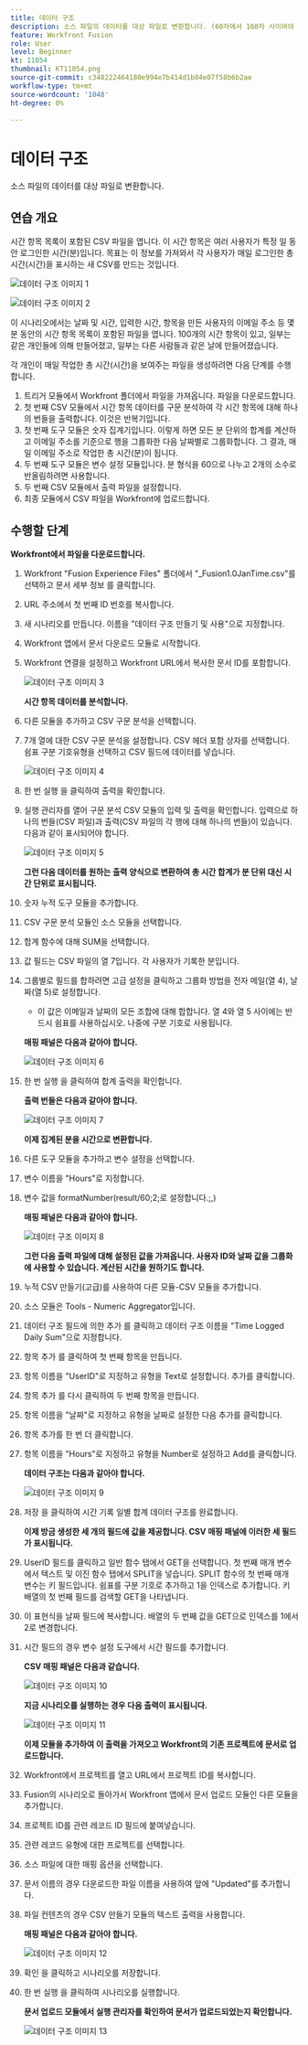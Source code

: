 ```yaml
---
title: 데이터 구조
description: 소스 파일의 데이터를 대상 파일로 변환합니다. (60자에서 160자 사이여야 하지만 58자)
feature: Workfront Fusion
role: User
level: Beginner
kt: 11054
thumbnail: KT11054.png
source-git-commit: c348222464180e994e7b414d1b84e07f58b6b2ae
workflow-type: tm+mt
source-wordcount: '1048'
ht-degree: 0%

---
```



# 데이터 구조

소스 파일의 데이터를 대상 파일로 변환합니다.

## 연습 개요

시간 항목 목록이 포함된 CSV 파일을 엽니다. 이 시간 항목은 여러 사용자가 특정 일 동안 로그인한 시간(분)입니다. 목표는 이 정보를 가져와서 각 사용자가 매일 로그인한 총 시간(시간)을 표시하는 새 CSV를 만드는 것입니다.

![데이터 구조 이미지 1](../12-exercises/assets/data-structures-walkthrough-1.png)

![데이터 구조 이미지 2](../12-exercises/assets/data-structures-walkthrough-2.png)


이 시나리오에서는 날짜 및 시간, 입력한 시간, 항목을 만든 사용자의 이메일 주소 등 몇 분 동안의 시간 항목 목록이 포함된 파일을 엽니다. 100개의 시간 항목이 있고, 일부는 같은 개인들에 의해 만들어졌고, 일부는 다른 사람들과 같은 날에 만들어졌습니다.

각 개인이 매일 작업한 총 시간(시간)을 보여주는 파일을 생성하려면 다음 단계를 수행합니다.

1. 트리거 모듈에서 Workfront 폴더에서 파일을 가져옵니다. 파일을 다운로드합니다.
1. 첫 번째 CSV 모듈에서 시간 항목 데이터를 구문 분석하여 각 시간 항목에 대해 하나의 번들을 출력합니다. 이것은 반복기입니다.
1. 첫 번째 도구 모듈은 숫자 집계기입니다. 이렇게 하면 모든 분 단위의 합계를 계산하고 이메일 주소를 기준으로 행을 그룹화한 다음 날짜별로 그룹화합니다. 그 결과, 매일 이메일 주소로 작업한 총 시간(분)이 됩니다.
1. 두 번째 도구 모듈은 변수 설정 모듈입니다. 분 형식을 60으로 나누고 2개의 소수로 반올림하려면 사용합니다.
1. 두 번째 CSV 모듈에서 출력 파일을 설정합니다.
1. 최종 모듈에서 CSV 파일을 Workfront에 업로드합니다.

## 수행할 단계

**Workfront에서 파일을 다운로드합니다.**

1. Workfront &quot;Fusion Experience Files&quot; 폴더에서 &quot;_Fusion1.0JanTime.csv&quot;를 선택하고 문서 세부 정보 를 클릭합니다.
1. URL 주소에서 첫 번째 ID 번호를 복사합니다.
1. 새 시나리오를 만듭니다. 이름을 &quot;데이터 구조 만들기 및 사용&quot;으로 지정합니다.
1. Workfront 앱에서 문서 다운로드 모듈로 시작합니다.
1. Workfront 연결을 설정하고 Workfront URL에서 복사한 문서 ID를 포함합니다.

   ![데이터 구조 이미지 3](../12-exercises/assets/data-structures-walkthrough-3.png)

   **시간 항목 데이터를 분석합니다.**

1. 다른 모듈을 추가하고 CSV 구문 분석을 선택합니다.
1. 7개 열에 대한 CSV 구문 분석을 설정합니다. CSV 헤더 포함 상자를 선택합니다. 쉼표 구분 기호유형을 선택하고 CSV 필드에 데이터를 넣습니다.

   ![데이터 구조 이미지 4](../12-exercises/assets/data-structures-walkthrough-4.png)

1. 한 번 실행 을 클릭하여 출력을 확인합니다.
1. 실행 관리자를 열어 구문 분석 CSV 모듈의 입력 및 출력을 확인합니다. 입력으로 하나의 번들(CSV 파일)과 출력(CSV 파일의 각 행에 대해 하나의 번들)이 있습니다. 다음과 같이 표시되어야 합니다.

   ![데이터 구조 이미지 5](../12-exercises/assets/data-structures-walkthrough-5.png)

   **그런 다음 데이터를 원하는 출력 양식으로 변환하여 총 시간 합계가 분 단위 대신 시간 단위로 표시됩니다.**

1. 숫자 누적 도구 모듈을 추가합니다.
1. CSV 구문 분석 모듈인 소스 모듈을 선택합니다.
1. 합계 함수에 대해 SUM을 선택합니다.
1. 값 필드는 CSV 파일의 열 7입니다. 각 사용자가 기록한 분입니다.
1. 그룹별로 필드를 합하려면 고급 설정을 클릭하고 그룹화 방법을 전자 메일(열 4), 날짜(열 5)로 설정합니다.

   + 이 값은 이메일과 날짜의 모든 조합에 대해 합합니다. 열 4와 열 5 사이에는 반드시 쉼표를 사용하십시오. 나중에 구분 기호로 사용됩니다.

   **매핑 패널은 다음과 같아야 합니다.**

   ![데이터 구조 이미지 6](../12-exercises/assets/data-structures-walkthrough-6.png)

1. 한 번 실행 을 클릭하여 합계 출력을 확인합니다.

   **출력 번들은 다음과 같아야 합니다.**

   ![데이터 구조 이미지 7](../12-exercises/assets/data-structures-walkthrough-7.png)

   **이제 집계된 분을 시간으로 변환합니다.**

1. 다른 도구 모듈을 추가하고 변수 설정을 선택합니다.
1. 변수 이름을 &quot;Hours&quot;로 지정합니다.
1. 변수 값을 formatNumber(result/60;2;로 설정합니다.;,)

   **매핑 패널은 다음과 같아야 합니다.**

   ![데이터 구조 이미지 8](../12-exercises/assets/data-structures-walkthrough-8.png)

   **그런 다음 출력 파일에 대해 설정된 값을 가져옵니다. 사용자 ID와 날짜 값을 그룹화에 사용할 수 있습니다. 계산된 시간을 원하기도 합니다.**

1. 누적 CSV 만들기(고급)를 사용하여 다른 모듈-CSV 모듈을 추가합니다.
1. 소스 모듈은 Tools - Numeric Aggregator입니다.
1. 데이터 구조 필드에 의한 추가 를 클릭하고 데이터 구조 이름을 &quot;Time Logged Daily Sum&quot;으로 지정합니다.
1. 항목 추가 를 클릭하여 첫 번째 항목을 만듭니다.
1. 항목 이름을 &quot;UserID&quot;로 지정하고 유형을 Text로 설정합니다. 추가를 클릭합니다.
1. 항목 추가 를 다시 클릭하여 두 번째 항목을 만듭니다.
1. 항목 이름을 &quot;날짜&quot;로 지정하고 유형을 날짜로 설정한 다음 추가를 클릭합니다.
1. 항목 추가를 한 번 더 클릭합니다.
1. 항목 이름을 &quot;Hours&quot;로 지정하고 유형을 Number로 설정하고 Add를 클릭합니다.

   **데이터 구조는 다음과 같아야 합니다.**

   ![데이터 구조 이미지 9](../12-exercises/assets/data-structures-walkthrough-9.png)

1. 저장 을 클릭하여 시간 기록 일별 합계 데이터 구조를 완료합니다.

   **이제 방금 생성한 세 개의 필드에 값을 제공합니다. CSV 매핑 패널에 이러한 세 필드가 표시됩니다.**

1. UserID 필드를 클릭하고 일반 함수 탭에서 GET을 선택합니다. 첫 번째 매개 변수에서 텍스트 및 이진 함수 탭에서 SPLIT을 넣습니다. SPLIT 함수의 첫 번째 매개 변수는 키 필드입니다. 쉼표를 구분 기호로 추가하고 1을 인덱스로 추가합니다. 키 배열의 첫 번째 필드를 검색할 GET을 나타냅니다.
1. 이 표현식을 날짜 필드에 복사합니다. 배열의 두 번째 값을 GET으로 인덱스를 1에서 2로 변경합니다.
1. 시간 필드의 경우 변수 설정 도구에서 시간 필드를 추가합니다.

   **CSV 매핑 패널은 다음과 같습니다.**

   ![데이터 구조 이미지 10](../12-exercises/assets/data-structures-walkthrough-10.png)

   **지금 시나리오를 실행하는 경우 다음 출력이 표시됩니다.**

   ![데이터 구조 이미지 11](../12-exercises/assets/data-structures-walkthrough-11.png)

   **이제 모듈을 추가하여 이 출력을 가져오고 Workfront의 기존 프로젝트에 문서로 업로드합니다.**

1. Workfront에서 프로젝트를 열고 URL에서 프로젝트 ID를 복사합니다.
1. Fusion의 시나리오로 돌아가서 Workfront 앱에서 문서 업로드 모듈인 다른 모듈을 추가합니다.
1. 프로젝트 ID를 관련 레코드 ID 필드에 붙여넣습니다.
1. 관련 레코드 유형에 대한 프로젝트를 선택합니다.
1. 소스 파일에 대한 매핑 옵션을 선택합니다.
1. 문서 이름의 경우 다운로드한 파일 이름을 사용하여 앞에 &quot;Updated&quot;를 추가합니다.
1. 파일 컨텐츠의 경우 CSV 만들기 모듈의 텍스트 출력을 사용합니다.

   **매핑 패널은 다음과 같아야 합니다.**

   ![데이터 구조 이미지 12](../12-exercises/assets/data-structures-walkthrough-12.png)

1. 확인 을 클릭하고 시나리오를 저장합니다.
1. 한 번 실행 을 클릭하여 시나리오를 실행합니다.

   **문서 업로드 모듈에서 실행 관리자를 확인하여 문서가 업로드되었는지 확인합니다.**

   ![데이터 구조 이미지 13](../12-exercises/assets/data-structures-walkthrough-13.png)